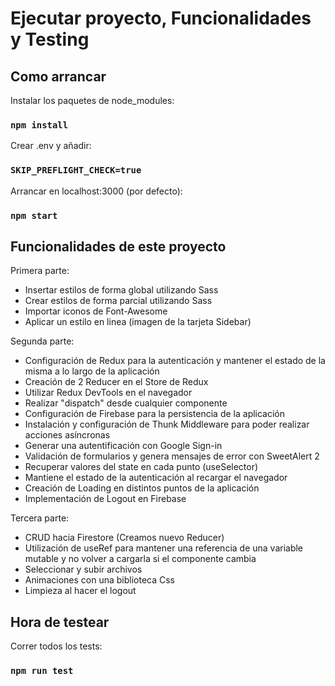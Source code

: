 # Ejecutar proyecto, Funcionalidades y Testing

## Como arrancar
Instalar los paquetes de node_modules:
### `npm install`
Crear .env y añadir:
### `SKIP_PREFLIGHT_CHECK=true`
Arrancar en localhost:3000 (por defecto):
### `npm start`

## Funcionalidades de este proyecto
Primera parte:
- Insertar estilos de forma global utilizando Sass
- Crear estilos de forma parcial utilizando Sass
- Importar iconos de Font-Awesome
- Aplicar un estilo en linea (imagen de la tarjeta Sidebar)

Segunda parte:
- Configuración de Redux para la autenticación y mantener el estado de la misma a lo largo de la aplicación
- Creación de 2 Reducer en el Store de Redux
- Utilizar Redux DevTools en el navegador
- Realizar "dispatch" desde cualquier componente
- Configuración de Firebase para la persistencia de la aplicación
- Instalación y configuración de Thunk Middleware para poder realizar acciones asíncronas
- Generar una autentificación con Google Sign-in
- Validación de formularios y genera mensajes de error con SweetAlert 2
- Recuperar valores del state en cada punto (useSelector)
- Mantiene el estado de la autenticación al recargar el navegador
- Creación de Loading en distintos puntos de la aplicación
- Implementación de Logout en Firebase

Tercera parte:
- CRUD hacia Firestore (Creamos nuevo Reducer)
- Utilización de useRef para mantener una referencia de una variable mutable y no volver a cargarla si el componente cambia
- Seleccionar y subir archivos
- Animaciones con una biblioteca Css
- Limpieza al hacer el logout

## Hora de testear
Correr todos los tests:
### `npm run test`